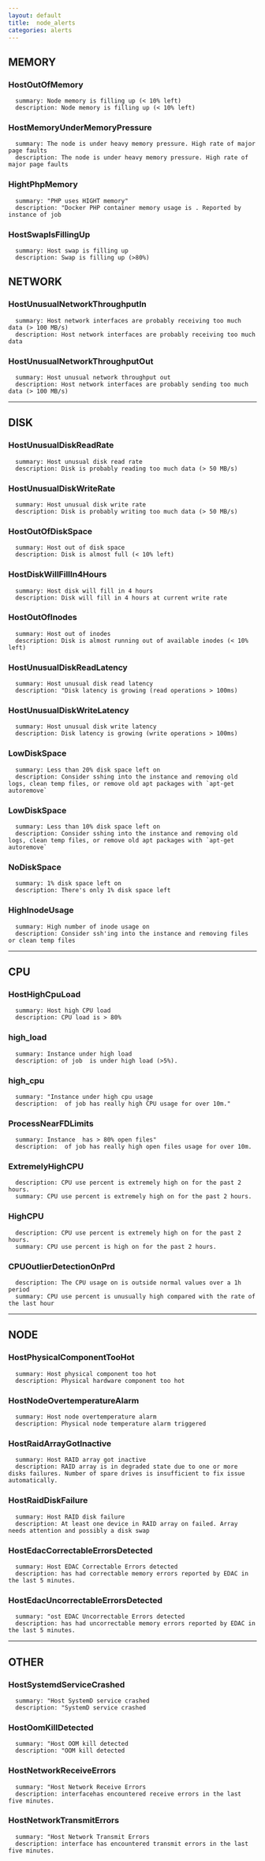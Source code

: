 ```yaml
---
layout: default
title:  node_alerts
categories: alerts
---
```

<!-- This loops through the paginated posts -->
##   MEMORY 

###  HostOutOfMemory
      summary: Node memory is filling up (< 10% left)
      description: Node memory is filling up (< 10% left)

###  HostMemoryUnderMemoryPressure
      summary: The node is under heavy memory pressure. High rate of major page faults
      description: The node is under heavy memory pressure. High rate of major page faults

###  HightPhpMemory
      summary: "PHP uses HIGHT memory"
      description: "Docker PHP container memory usage is . Reported by instance of job


###  HostSwapIsFillingUp
      summary: Host swap is filling up
      description: Swap is filling up (>80%)


##  NETWORK 
  
###  HostUnusualNetworkThroughputIn
      summary: Host network interfaces are probably receiving too much data (> 100 MB/s)
      description: Host network interfaces are probably receiving too much data

###  HostUnusualNetworkThroughputOut
      summary: Host unusual network throughput out
      description: Host network interfaces are probably sending too much data (> 100 MB/s)

<!-- Pagination links -->
---
##   DISK

###  HostUnusualDiskReadRate
      summary: Host unusual disk read rate
      description: Disk is probably reading too much data (> 50 MB/s)

###  HostUnusualDiskWriteRate
      summary: Host unusual disk write rate
      description: Disk is probably writing too much data (> 50 MB/s)

###  HostOutOfDiskSpace
      summary: Host out of disk space
      description: Disk is almost full (< 10% left)

###  HostDiskWillFillIn4Hours
      summary: Host disk will fill in 4 hours
      description: Disk will fill in 4 hours at current write rate

###  HostOutOfInodes
      summary: Host out of inodes
      description: Disk is almost running out of available inodes (< 10% left)

###  HostUnusualDiskReadLatency
      summary: Host unusual disk read latency
      description: "Disk latency is growing (read operations > 100ms)


###  HostUnusualDiskWriteLatency
      summary: Host unusual disk write latency
      description: Disk latency is growing (write operations > 100ms)
 
###  LowDiskSpace
      summary: Less than 20% disk space left on
      description: Consider sshing into the instance and removing old logs, clean temp files, or remove old apt packages with `apt-get autoremove`

###  LowDiskSpace
      summary: Less than 10% disk space left on
      description: Consider sshing into the instance and removing old logs, clean temp files, or remove old apt packages with `apt-get autoremove`

###  NoDiskSpace
      summary: 1% disk space left on
      description: There's only 1% disk space left

###  HighInodeUsage
      summary: High number of inode usage on
      description: Consider ssh'ing into the instance and removing files or clean temp files

---
##   CPU

###  HostHighCpuLoad
      summary: Host high CPU load
      description: CPU load is > 80%

###  high_load
      summary: Instance under high load
      description: of job  is under high load (>5%).

###  high_cpu
      summary: "Instance under high cpu usage
      description:  of job has really high CPU usage for over 10m."

###  ProcessNearFDLimits
      summary: Instance  has > 80% open files"
      description:  of job has really high open files usage for over 10m.


###  ExtremelyHighCPU
      description: CPU use percent is extremely high on for the past 2 hours.
      summary: CPU use percent is extremely high on for the past 2 hours.

###  HighCPU
      description: CPU use percent is extremely high on for the past 2 hours.
      summary: CPU use percent is high on for the past 2 hours.

###  CPUOutlierDetectionOnPrd
      description: The CPU usage on is outside normal values over a 1h period
      summary: CPU use percent is unusually high compared with the rate of the last hour

---
##   NODE

###  HostPhysicalComponentTooHot
      summary: Host physical component too hot
      description: Physical hardware component too hot

###  HostNodeOvertemperatureAlarm
      summary: Host node overtemperature alarm
      description: Physical node temperature alarm triggered

###  HostRaidArrayGotInactive
      summary: Host RAID array got inactive
      description: RAID array is in degraded state due to one or more disks failures. Number of spare drives is insufficient to fix issue automatically.

###  HostRaidDiskFailure
      summary: Host RAID disk failure
      description: At least one device in RAID array on failed. Array  needs attention and possibly a disk swap
 
###  HostEdacCorrectableErrorsDetected
      summary: Host EDAC Correctable Errors detected
      description: has had correctable memory errors reported by EDAC in the last 5 minutes.

###  HostEdacUncorrectableErrorsDetected
      summary: "ost EDAC Uncorrectable Errors detected
      description: has had uncorrectable memory errors reported by EDAC in the last 5 minutes.

---
##   OTHER

###  HostSystemdServiceCrashed
      summary: "Host SystemD service crashed
      description: "SystemD service crashed

###  HostOomKillDetected
      summary: "Host OOM kill detected
      description: "OOM kill detected

###  HostNetworkReceiveErrors
      summary: "Host Network Receive Errors
      description: interfacehas encountered receive errors in the last five minutes.

###  HostNetworkTransmitErrors
      summary: "Host Network Transmit Errors
      description: interface has encountered transmit errors in the last five minutes.
